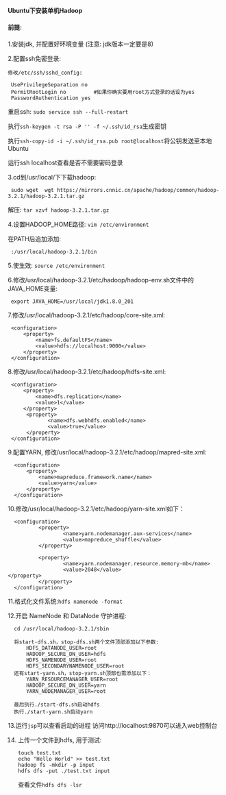 #### Ubuntu下安装单机Hadoop

#### 前提: 
   1.安装jdk, 并配置好环境变量  (注意: jdk版本一定要是8)
   
   2.配置ssh免密登录:
   ```
   修改/etc/ssh/sshd_config:

    UsePrivilegeSeparation no
    PermitRootLogin no         #如果你确实要用root方式登录的话设为yes
    PasswordAuthentication yes
   ```
   重启ssh: `sudo service ssh --full-restart`
   
   执行`ssh-keygen -t rsa -P '' -f ~/.ssh/id_rsa`生成密钥
   
   执行`ssh-copy-id -i ~/.ssh/id_rsa.pub root@localhost`将公钥发送至本地Ubuntu
   
   运行ssh localhost查看是否不需要密码登录

   3.cd到/usr/local/下下载hadoop:
   ```
    sudo wget  wgt https://mirrors.cnnic.cn/apache/hadoop/common/hadoop-3.2.1/hadoop-3.2.1.tar.gz
   ```

   解压:
   `tar xzvf hadoop-3.2.1.tar.gz`
   
   4.设置HADOOP_HOME路径:
   `vim /etc/environment`
   
   在PATH后追加添加:
   ```
    :/usr/local/hadoop-3.2.1/bin
   ```
   
   5.使生效: `source /etc/environment`
   
   6.修改/usr/local/hadoop-3.2.1/etc/hadoop/hadoop-env.sh文件中的JAVA_HOME变量:
   ```
    export JAVA_HOME=/usr/local/jdk1.8.0_201
   ```

  7.修改/usr/local/hadoop-3.2.1/etc/hadoop/core-site.xml:
   ```
    <configuration>
        <property>
            <name>fs.defaultFS</name>
            <value>hdfs://localhost:9000</value>
        </property>
    </configuration>
   ```

   8.修改/usr/local/hadoop-3.2.1/etc/hadoop/hdfs-site.xml:
   ```
    <configuration>
        <property>
            <name>dfs.replication</name>
            <value>1</value>
        </property>
         <property>
                <name>dfs.webhdfs.enabled</name>
                <value>true</value>
         </property>
    </configuration>
   ```
  
  9.配置YARN, 修改/usr/local/hadoop-3.2.1/etc/hadoop/mapred-site.xml:
  ```
    <configuration>
        <property>
            <name>mapreduce.framework.name</name>
            <value>yarn</value>
        </property>
    </configuration>
  ```

  10.修改/usr/local/hadoop-3.2.1/etc/hadoop/yarn-site.xml如下：
  ```
    <configuration>
            <property>
                    <name>yarn.nodemanager.aux-services</name>
                    <value>mapreduce_shuffle</value>
            </property>
    
            <property>
                    <name>yarn.nodemanager.resource.memory-mb</name>
                    <value>2048</value>                                                                                                                                                          </property>
            </property>
    </configuration>
  ```

  11.格式化文件系统:`hdfs namenode -format`
  
  12.开启 NameNode 和 DataNode 守护进程:
  ```
    cd /usr/local/hadoop-3.2.1/sbin
    
    将start-dfs.sh，stop-dfs.sh两个文件顶部添加以下参数:
        HDFS_DATANODE_USER=root
        HADOOP_SECURE_DN_USER=hdfs
        HDFS_NAMENODE_USER=root
        HDFS_SECONDARYNAMENODE_USER=root
    还有start-yarn.sh，stop-yarn.sh顶部也需添加以下：
        YARN_RESOURCEMANAGER_USER=root
        HADOOP_SECURE_DN_USER=yarn
        YARN_NODEMANAGER_USER=root

    最后执行./start-dfs.sh启动hdfs
    执行./start-yarn.sh启动yarn
  ```
  13.运行`jsp`可以查看启动的进程
     访问http://localhost:9870可以进入web控制台
     
  14. 上传一个文件到hdfs, 用于测试:
      ```
      touch test.txt
      echo "Hello World" >> test.txt
      hadoop fs -mkdir -p input
      hdfs dfs -put ./test.txt input
      ```
      查看文件`hdfs dfs -lsr`